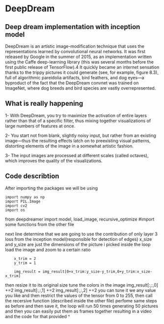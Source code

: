 # DeepDream
Deep dream implementation with inception model 
-----------------------------------------------------------------------------------
DeepDream is an artistic image-modification technique that uses the representations
learned by convolutional neural networks. It was first released by Google in the summer
of 2015, as an implementation written using the Caffe deep-learning library (this
was several months before the first public release of TensorFlow).4 It quickly became
an internet sensation thanks to the trippy pictures it could generate (see, for example,
figure 8.3), full of algorithmic pareidolia artifacts, bird feathers, and dog eyes—a
byproduct of the fact that the DeepDream convnet was trained on ImageNet, where
dog breeds and bird species are vastly overrepresented.

What is really happening
-----------------------------------------------------------------------------------------
1- With DeepDream, you try to maximize the activation of entire layers rather
than that of a specific filter, thus mixing together visualizations of large numbers
of features at once.

2- You start not from blank, slightly noisy input, but rather from an existing
image—thus the resulting effects latch on to preexisting visual patterns, distorting
elements of the image in a somewhat artistic fashion.

3- The input images are processed at different scales (called octaves), which
improves the quality of the visualizations.

Code describtion
-----------------------------------------------------------------------------------------
After importing the packages we will be using

    import numpy as np
    import PIL.Image
    import cv2
    import os
from deepdreamer import model, load_image, recursive_optimize #import some functions from the other file

next line determine that we are going to use the contribution of only layer 3 loss from the inception model(responsible for detection of edges)
x_size and y_size are just the dimensions of the picture i picked
inside the loop 
load the image and zoom to a certain ratio
        
        x_trim = 2
        y_trim = 1
        
        img_result = img_result[0+x_trim:y_size-y_trim,0+y_trim:x_size-x_trim]
        
then resize it to its original size
tune the colors in the image
        img_result[:,:,0] +=2
        img_result[:,:,1] +=2
        img_result[:,:,2] +=2
you can tune it we any value you like
and then restrict the values of the tensor from 0 to 255, then call the recersive function (described inside the other file)
perfome same steps as before and then save it, the loop will run 50 times generating 50 pictures and then you can easily put them
as frames together resulting in a video and the code for that provided ^


